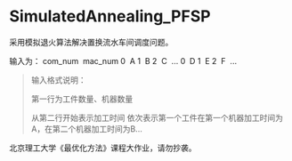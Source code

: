 # SimulatedAnnealing_PFSP

采用模拟退火算法解决置换流水车间调度问题。

输入为：
com_num&nbsp;&nbsp;mac_num
0&nbsp;&nbsp;A&nbsp;1&nbsp;&nbsp;B&nbsp;2&nbsp;&nbsp;C&nbsp;&nbsp;...
0&nbsp;&nbsp;D&nbsp;1&nbsp;&nbsp;E&nbsp;2&nbsp;&nbsp;F&nbsp;&nbsp;...

> 输入格式说明：
>
> 第一行为工件数量、机器数量
>
> 从第二行开始表示加工时间
> 依次表示第一个工件在第一个机器加工时间为A，在第二个机器加工时间为B...

北京理工大学《最优化方法》课程大作业，请勿抄袭。
